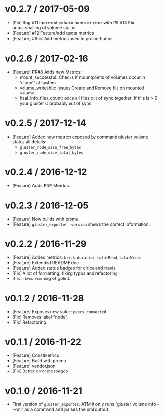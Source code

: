 # v0.2.7 / 2017-05-09

* [Fix] Bug #11 Incorrect volume name or error with PR #13 Fix unmarshalling of volume status
* [Feature] #12 Feature/add quota metrics
* [Feature] #9 ￼ Add metrics used in promethueus

# v0.2.6 / 2017-02-16

* [Feature] PR#8 Adds new Metrics:
  - mount_successful: Checks if mountpoints of volumes occur in 'mount' at system
  - volume_writeable: Issues Create and Remove file on mounted volume
  - heal_info_files_count: adds all files out of sync together. If this is > 0 your gluster is probably out of sync

# v0.2.5 / 2017-12-14

* [Feature] Added new metrics exposed by command gluster volume status all details:
  - `gluster_node_size_free_bytes`
  - `gluster_node_size_total_bytes`

# v0.2.4 / 2016-12-12

* [Feature] Adds FOP Metrics.

# v0.2.3 / 2016-12-05

* [Feature] Now builds with promu.
* [Feature] `gluster_exporter -version` shows the correct information.

# v0.2.2 / 2016-11-29

* [Feature] Added metrics: `brick duration`, `totalRead`, `totalWrite`
* [Feature] Extended README doc
* [Feature] Added status badges for cirlce and travis
* [Fix] A lot of formatting, fixing typos and refactoring.
* [Fix] Fixed warning of golint.

# v0.1.2 / 2016-11-28

* [Feature] Exposes new value: `peers_connected`.
* [Fix] Removes label "node".
* [Fix] Refactoring.

# v0.1.1 / 2016-11-22

* [Feature] ConstMetrics
* [Feature] Build with promu
* [Feature] vendor.json
* [Fix] Better error messages

# v0.1.0 / 2016-11-21

* First version of `gluster_exporter`.
  ATM it only runs "gluster volume info --xml" as a command and parses the xml output.
